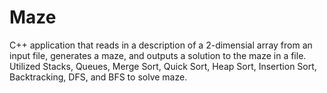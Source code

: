 <!DOCTYPE html>
<html>
    <head>
      <meta charset="utf=8">
    </head>
    <body>
    <h1>Maze</h1>
        <p>C++ application that reads in a description of a 2-dimensial array from an input file, generates a maze, and outputs a solution to the maze in a file.  Utilized Stacks, Queues, Merge Sort, Quick Sort, Heap Sort, Insertion Sort, Backtracking, DFS, and BFS to solve maze.
</p>
  </body>
</html>



